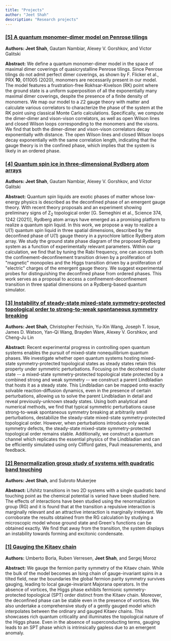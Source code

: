 ```yaml
---
title: "Projects"
author: "Jeet Shah"
description: "Research projects"
---
```


<!-- ## Publications

<script type="text/javascript">
	var arxiv_authorid = "0000-0001-5873-8129";
	var arxiv_format = "arxiv";
</script>
<script type="text/javascript" src="https://arxiv.org/js/myarticles.js"></script>



<div id="arxivfeed"></div>


</details> -->

<div class="thinline"></div>

### [[5] A quantum monomer-dimer model on Penrose tilings](https://arxiv.org/abs/2503.15588)

**Authors: Jeet Shah**, Gautam Nambiar, Alexey V. Gorshkov, and Victor Galitski

**Abstract:** We define a quantum monomer-dimer model in the space of maximal dimer coverings of quasicrystalline Penrose tilings. Since Penrose tilings do not admit perfect dimer coverings, as shown by F. Flicker et al., PRX <b>10</b>, 011005 (2020), monomers are necessarily present in our model. The model features a frustration-free Rokhsar-Kivelson (RK) point where the ground state is a uniform superposition of all the exponentially many maximal dimer coverings, despite the presence of a finite density of monomers. We map our model to a ℤ2 gauge theory with matter and calculate various correlators to characterize the phase of the system at the RK point using classical Monte Carlo calculations. Specifically, we compute the dimer-dimer and vison-vison correlators, as well as open Wilson lines and closed Wilson loops corresponding to the monomers and the visons. We find that both the dimer-dimer and vison-vison correlators decay exponentially with distance. The open Wilson lines and closed Wilson loops decay exponentially with the same correlation length, indicating that the gauge theory is in the confined phase, which implies that the system is likely in an ordered phase.

### [[4] Quantum spin ice in three-dimensional Rydberg atom arrays](https://journals.aps.org/prx/abstract/10.1103/PhysRevX.15.011025)

**Authors: Jeet Shah**, Gautam Nambiar, Alexey V. Gorshkov, and Victor Galitski

**Abstract:** Quantum spin liquids are exotic phases of matter whose low-energy physics is described as the deconfined phase of an emergent gauge theory. With recent theory proposals and an experiment showing preliminary signs of Z<sub>2</sub> topological order [G. Semeghini et al., Science 374, 1242 (2021)], Rydberg atom arrays have emerged as a promising platform to realize a quantum spin liquid. In this work, we propose a way to realize a U(1) quantum spin liquid in three spatial dimensions, described by the deconfined phase of U(1) gauge theory in a pyrochlore lattice Rydberg atom array. We study the ground state phase diagram of the proposed Rydberg system as a function of experimentally relevant parameters. Within our calculation, we find that by tuning the Rabi frequency, one can access both the confinement-deconfinement transition driven by a proliferation of "magnetic" monopoles and the Higgs transition driven by a proliferation of "electric" charges of the emergent gauge theory. We suggest experimental probes for distinguishing the deconfined phase from ordered phases. This work serves as a proposal to access a confinement-deconfinement transition in three spatial dimensions on a Rydberg-based quantum simulator.

### [[3] Instability of steady-state mixed-state symmetry-protected topological order to strong-to-weak spontaneous symmetry breaking](https://arxiv.org/abs/2410.12900)

**Authors: Jeet Shah**, Christopher Fechisin, Yu-Xin Wang, Joseph T. Iosue, James D. Watson, Yan-Qi Wang, Brayden Ware, Alexey V. Gorshkov, and Cheng-Ju Lin

**Abstract:** Recent experimental progress in controlling open quantum systems enables the pursuit of mixed-state nonequilibrium quantum phases. We investigate whether open quantum systems hosting mixed-state symmetry-protected topological states as steady states retain this property under symmetric perturbations. Focusing on the decohered cluster state -- a mixed-state symmetry-protected topological state protected by a combined strong and weak symmetry -- we construct a parent Lindbladian that hosts it as a steady state. This Lindbladian can be mapped onto exactly solvable reaction-diffusion dynamics, even in the presence of certain perturbations, allowing us to solve the parent Lindbladian in detail and reveal previously-unknown steady states. Using both analytical and numerical methods, we find that typical symmetric perturbations cause strong-to-weak spontaneous symmetry breaking at arbitrarily small perturbations, destabilize the steady-state mixed-state symmetry-protected topological order. However, when perturbations introduce only weak symmetry defects, the steady-state mixed-state symmetry-protected topological order remains stable. Additionally, we construct a quantum channel which replicates the essential physics of the Lindbladian and can be efficiently simulated using only Clifford gates, Pauli measurements, and feedback.

### [[2] Renormalization group study of systems with quadratic band touching](https://journals.aps.org/prb/abstract/10.1103/PhysRevB.103.195118)

**Authors: Jeet Shah**, and Subroto Mukerjee

**Abstract:** Lifshitz transitions in two 2D systems with a single quadratic band touching point as the chemical potential is varied have been studied here. The effects of interactions have been studied using the renormalization group (RG) and it is found that at the transition a repulsive interaction is marginally relevant and an attractive interaction is marginally irrelevant. We corroborate the results obtained from the RG calculation by studying a microscopic model whose ground state and Green's functions can be obtained exactly. We find that away from the transition, the system displays an instability towards forming and excitonic condensate.

### [[1] Gauging the Kitaev chain](https://scipost.org/SciPostPhys.10.6.148)

**Authors:** Umberto Borla, Ruben Verresen, **Jeet Shah**, and Sergej Moroz

**Abstract:** We gauge the fermion parity symmetry of the Kitaev chain. While the bulk of the model becomes an Ising chain of gauge-invariant spins in a tilted field, near the boundaries the global fermion parity symmetry survives gauging, leading to local gauge-invariant Majorana operators. In the absence of vortices, the Higgs phase exhibits fermionic symmetry-protected topological (SPT) order distinct from the Kitaev chain. Moreover, the deconfined phase can be stable even in the presence of vortices. We also undertake a comprehensive study of a gently gauged model which interpolates between the ordinary and gauged Kitaev chains. This showcases rich quantum criticality and illuminates the topological nature of the Higgs phase. Even in the absence of superconducting terms, gauging leads to an SPT phase which is intrinsically gapless due to an emergent anomaly.

